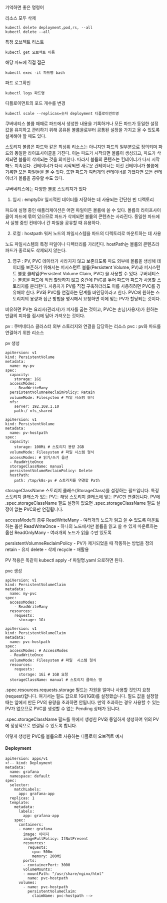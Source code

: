 기억하면 좋은 명령어

리소스 모두 삭제
```
kubectl delete deployment,pod,rs, --all
kubectl delete --all
```
특정 오브젝트 리스트
```
kubectl get 오브젝트 이름
```
해당 파드에 직접 접근
```
kubectl exec -it 파드명 bash
```
파드 로그확인
```
kubectl logs 파드명
```
디플로이먼트의 포드 개수를 변경
```
kubectl scale --replicas=숫자 deployment 디플로이먼트명
```
쿠버네티스 볼륨
때때로 파드에서 생성한 내용을 기록하거나 모든 파드가 동일한 설정 값을 유지하고 관리하기 위해
공유된 볼륨을로부터 공통된 설정을 가지고 올 수 있도록 설계해야 할 때도 있다.

스토리지 볼륨은 파드와 같은 최상위 리소스는 아니지만 파드의 일부분으로 정의되며 파드와 동일한 라이프사이클을 가진다. 이는 파드가 시작되면 볼륨이 생성되고, 파드가 삭제되면 볼륨이 삭제되는 것을 의미한다.
따라서 볼륨의 콘텐츠는 컨테이너가 다시 시작해도 지속된다.
컨테이너가 다시 시작되면 새로운 컨테이너는 이전 컨테이너가 볼륨에 기록한 모든 파일들을 볼 수 잇다.
또한 파드가 여러개의 컨테이너를 가졌다면 모든 컨테이너가 볼륨을 공유할 수도 있다.

쿠버네티스에는 다양한 볼륨 스토리지가 있다

1. 임시 : emptyDir
일시적인 데이터를 저장하는 데 사용되는 간단한 빈 디렉토리

파드에 실행 중인 애플리케이션은 어떤 파일이든 볼륨에 쓸 수 있다.
볼륨의 라이프사이클이 파드에 묶여 있으므로 파드가 삭제되면 볼륨의 콘텐츠는 사라진다.
동일한 파드에서 실행 중인 컨테이너 간 파일을 공유할 때 유용하다.

2. 로컬 : hostpath
워커 노드의 파일시스템을 파드의 디렉토리로 마운트하는 데 사용

노드 파일시스템의 특정 파일이나 디렉터리를 가리킨다.
hostPath는 볼륨의 콘텐츠라 파드가 종료되도 삭제되지 않는다.

3. 영구 : PV, PVC
데이터가 사라지지 않고 보존되도록 파드 외부에 볼륨을 생성해 데이터를 보존하기 위해서는
퍼시스턴트 볼륨(Persistent Volume, PV)과 퍼시스턴트 볼륨 클레임(Persistent Volume Claim, PVC) 을 사용할 수 있다.
쿠버네티스는 볼륨을 파드에 직접 할당하지 않고 중간에 PVC를 두어 파드와 파드가 사용할 스토리지를 분리한다. 
사용자가 PV를 직접 구축하더라도 이를 사용하려면 PVC를 경유해야 한다. 
PV와 PVC를 연결하는 단계를 바인딩이라고 한다. PVC에 원하는 스토리지의 용량과 접근 방법을 명시해서 요청하면 이에 맞는 PV가 할당되는 것이다.

비유하면 PV는 요리사(관리자)가 피자를 굽는 것이고, PVC는 손님(사용자)가 원하는 만큼의 피자를 접시에 담아 가져오는 것이다.

pv : 쿠버네티스 클러스터 외부 스토리지와 연결을 담당하는 리소스
pvc : pv와 파드를 연결하기 위한 리소스

pv 생성
```
apiVersion: v1
kind: PersistentVolume
metadata:
  name: my-pv
spec:
  capacity:
    storage: 1Gi
  accessModes:
    - ReadWriteMany
  persistentVolumneReclaimPolicy: Retain
  volumeMode: Filesystem # 파일 시스템 형식
  nfs:
    server: 192.168.1.10
    path:/ nfs_shared
```
```
apiVersion: v1
kind: PersistentVolume
metadata:
  name: pv-hostpath
spec:
  capacity:
    storage: 100Mi # 스토리지 용량 2GB
  volumeMode: Filesystem # 파일 시스템 형식
  accessModes: # 읽기/쓰기 옵션
  - ReadWriteOnce
  storageClassName: manual
  persistentVolumeReclaimPolicy: Delete
  hostPath:
    path: /tmp/k8s-pv # 스토리지를 연결할 Path
```
storageClassName
스토리지 클래스(StorageClass)를 설정하는 필드입니다. 특정 스토리지 클래스가 있는 PV는 해당 스토리지 클래스에 맞는 PVC만 연결됩니다. PV에  
.spec.storageClassName 필드 설정이 없으면  .spec.storageClassName 필드 설정이 없는 PVC와만 연결됩니다.

accessMode의 종류
ReadWriteMany - 여러개의 노드가 읽고 쓸 수 있도록 마운트하는 옵션
ReadWriteOnce - 하나의 노드에서만 볼륨을 읽고 쓸 수 있게 마운트하는 옵션
ReadOnlyMany - 여러개의 노드가 읽을 수만 있도록

persistentVolumneReclaimPolicy - PV가 제거되었을 때 작동하는 방법을 정의
retain - 유지
delete - 삭제
recycle - 재활용

PV 적용은 똑같이 kubectl apply -f 파일명.yaml 으로하면 된다. 


pvc 생성
```
apiVersion: v1
kind: PersistentVolumeClaim
metadata:
  name: my-pvc
spec:
  accessModes:
    - ReadWriteMany
  resources:
    requests:
      storage: 1Gi
```
```
apiVersion: v1
kind: PersistentVolumeClaim
metadata:
  name: pvc-hostpath
spec:
  accessModes: # AccessModes
  - ReadWriteOnce
  volumeMode: Filesystem # 파일  시스템 형식
  resources:
    requests:
      storage: 1Gi # 1GB 요청
  storageClassName: manual # 스토리지 클래스 명
```

.spec.resources.requests.storage 필드는 자원을 얼마나 사용할 것인지 요청(request)합니다. 
여기서는 필드 값으로 1Gi(1GB)를 설정했습니다. 필드 값을 설정할 때는 앞에서 만든 PV의 용량을 초과하면 안됩니다. 
만약 초과하는 경우 사용할 수 있는 PV가 없으므로 PVC를 생성할 수 없는 Pending 상태가 됩니다.

.spec.storageClassName 필드를 위에서 생성한 PV와 동일하게 생성하여 위의 PV에 정상적으로 연결될 수 있도록 합니다.

이렇게 생성한 PVC를 볼륨으로 사용하는 디플로이 오브젝트 예시

#### Deployment
```
apiVersion: apps/v1
<!-- kind: Deployment
metadata:
  name: grafana
  namespace: default
spec:
  selector:
    matchLabels:
      app: grafana-app
  replicas: 1
  template:
    metadata:
      labels:
        app: grafana-app
    spec:
      containers:
      - name: grafana
        image: 이미지
        imagePullPolicy: IfNotPresent
        resources:
          requests:
            cpu: 500m
            memory: 200Mi
        ports:
        - containerPort: 3000
        volumeMounts:
        - mountPath: "/usr/share/nginx/html"
          name: pvc-hostpath
      volumes:
        - name: pvc-hostpath
          persistentVolumeClaim:
            claimName: pvc-hostpath -->
```
